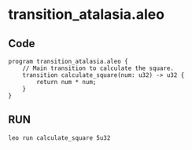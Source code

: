 # transition_atalasia.aleo


## Code
```
program transition_atalasia.aleo {
    // Main transition to calculate the square.
    transition calculate_square(num: u32) -> u32 {
        return num * num;
    }
}
```

## RUN
```
leo run calculate_square 5u32
```

